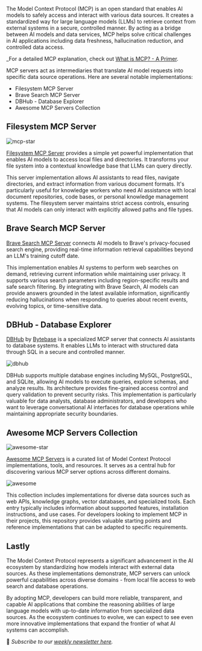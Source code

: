 The Model Context Protocol (MCP) is an open standard that enables AI models to safely access and interact with various data sources. It creates a standardized way for large language models (LLMs) to retrieve context from external systems in a secure, controlled manner. By acting as a bridge between AI models and data services, MCP helps solve critical challenges in AI applications including data freshness, hallucination reduction, and controlled data access.

_For a detailed MCP explanation, check out [What is MCP? - A Primer](https://www.whatismcp.com/).

MCP servers act as intermediaries that translate AI model requests into specific data source operations. Here are several notable implementations:

- Filesystem MCP Server
- Brave Search MCP Server
- DBHub - Database Explorer
- Awesome MCP Servers Collection

## Filesystem MCP Server

![mcp-star](/assets/blog/mcp-server/mcp-star.webp)

[Filesystem MCP Server](https://github.com/modelcontextprotocol/servers/tree/main/src/filesystem) provides a simple yet powerful implementation that enables AI models to access local files and directories. It transforms your file system into a contextual knowledge base that LLMs can query directly.

This server implementation allows AI assistants to read files, navigate directories, and extract information from various document formats. It's particularly useful for knowledge workers who need AI assistance with local document repositories, code bases, or personal knowledge management systems. The filesystem server maintains strict access controls, ensuring that AI models can only interact with explicitly allowed paths and file types.

## Brave Search MCP Server

[Brave Search MCP Server](https://github.com/modelcontextprotocol/servers/tree/main/src/brave-search) connects AI models to Brave's privacy-focused search engine, providing real-time information retrieval capabilities beyond an LLM's training cutoff date.

This implementation enables AI systems to perform web searches on demand, retrieving current information while maintaining user privacy. It supports various search parameters including region-specific results and safe search filtering. By integrating with Brave Search, AI models can provide answers grounded in the latest available information, significantly reducing hallucinations when responding to queries about recent events, evolving topics, or time-sensitive data.

## DBHub - Database Explorer

[DBHub](https://github.com/bytebase/dbhub) by [Bytebase](https://www.bytebase.com/) is a specialized MCP server that connects AI assistants to database systems. It enables LLMs to interact with structured data through SQL in a secure and controlled manner.

![dbhub](/assets/blog/mcp-server/dbhub.webp)

DBHub supports multiple database engines including MySQL, PostgreSQL, and SQLite, allowing AI models to execute queries, explore schemas, and analyze results. Its architecture provides fine-grained access control and query validation to prevent security risks. This implementation is particularly valuable for data analysts, database administrators, and developers who want to leverage conversational AI interfaces for database operations while maintaining appropriate security boundaries.

## Awesome MCP Servers Collection

![awesome-star](/assets/blog/mcp-server/awesome-star.webp)

[Awesome MCP Servers](https://github.com/punkpeye/awesome-mcp-servers) is a curated list of Model Context Protocol implementations, tools, and resources. It serves as a central hub for discovering various MCP server options across different domains.

![awesome](/assets/blog/mcp-server/awesome.webp)

This collection includes implementations for diverse data sources such as web APIs, knowledge graphs, vector databases, and specialized tools. Each entry typically includes information about supported features, installation instructions, and use cases. For developers looking to implement MCP in their projects, this repository provides valuable starting points and reference implementations that can be adapted to specific requirements.

## Lastly

The Model Context Protocol represents a significant advancement in the AI ecosystem by standardizing how models interact with external data sources. As these implementations demonstrate, MCP servers can unlock powerful capabilities across diverse domains - from local file access to web search and database operations.

By adopting MCP, developers can build more reliable, transparent, and capable AI applications that combine the reasoning abilities of large language models with up-to-date information from specialized data sources. As the ecosystem continues to evolve, we can expect to see even more innovative implementations that expand the frontier of what AI systems can accomplish.

📧 _Subscribe to our [weekly newsletter here](https://star-history.beehiiv.com/subscribe)._
